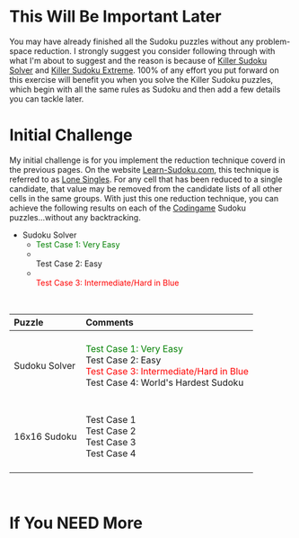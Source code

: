 # This Will Be Important Later

You may have already finished all the Sudoku puzzles without any problem-space reduction. I strongly suggest you consider following through with what I'm about to suggest and the reason is because of [Killer Sudoku Solver](https://www.codingame.com/training/medium/killer-sudoku-solver) and [Killer Sudoku Extreme](https://www.codingame.com/training/hard/killer-sudoku-extreme-challenge). 100% of any effort you put forward on this exercise will benefit you when you solve the Killer Sudoku puzzles, which begin with all the same rules as Sudoku and then add a few details you can tackle later.

# Initial Challenge

My initial challenge is for you implement the reduction technique coverd in the previous pages. On the website [Learn-Sudoku.com](https://learn-sudoku.com), this technique is referred to as [Lone Singles](https://learn-sudoku.com/lone-singles.html). For any cell that has been reduced to a single candidate, that value may be removed from the candidate lists of all other cells in the same groups. With just this one reduction technique, you can achieve the following results on each of the [Codingame](https://www.codingame.com/) Sudoku puzzles...without any backtracking.

* Sudoku Solver
  * <span style="color:green">Test Case 1: Very Easy</span>
  * <BR>Test Case 2: Easy
  * <BR><span style="color:red">Test Case 3: Intermediate/Hard in Blue</splan>

<BR>

| Puzzle | Comments                                |
|:--|:------------------------------------------------------------------|
| Sudoku Solver|<BR><span style="color:green">Test Case 1: Very Easy</span><BR>Test Case 2: Easy<BR><span style="color:red">Test Case 3: Intermediate/Hard in Blue</span><BR>Test Case 4: World's Hardest Sudoku<BR><BR>|
| 16x16 Sudoku |<BR>Test Case 1<BR>Test Case 2<BR>Test Case 3<BR>Test Case 4<BR><BR>|

<BR>




# If You NEED More
